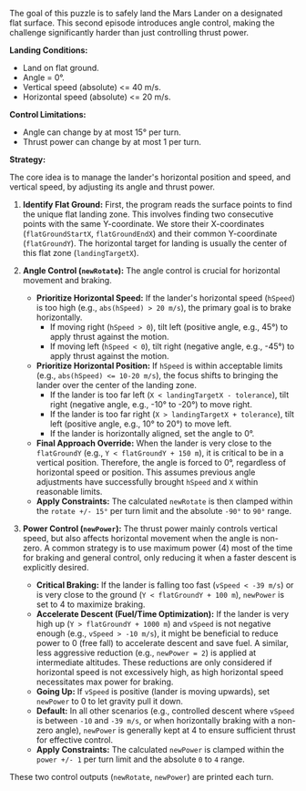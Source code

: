 The goal of this puzzle is to safely land the Mars Lander on a designated flat surface. This second episode introduces angle control, making the challenge significantly harder than just controlling thrust power.

**Landing Conditions:**
*   Land on flat ground.
*   Angle = 0°.
*   Vertical speed (absolute) <= 40 m/s.
*   Horizontal speed (absolute) <= 20 m/s.

**Control Limitations:**
*   Angle can change by at most 15° per turn.
*   Thrust power can change by at most 1 per turn.

**Strategy:**

The core idea is to manage the lander's horizontal position and speed, and vertical speed, by adjusting its angle and thrust power.

1.  **Identify Flat Ground:**
    First, the program reads the surface points to find the unique flat landing zone. This involves finding two consecutive points with the same Y-coordinate. We store their X-coordinates (`flatGroundStartX`, `flatGroundEndX`) and their common Y-coordinate (`flatGroundY`). The horizontal target for landing is usually the center of this flat zone (`landingTargetX`).

2.  **Angle Control (`newRotate`):**
    The angle control is crucial for horizontal movement and braking.
    *   **Prioritize Horizontal Speed:** If the lander's horizontal speed (`hSpeed`) is too high (e.g., `abs(hSpeed) > 20 m/s`), the primary goal is to brake horizontally.
        *   If moving right (`hSpeed > 0`), tilt left (positive angle, e.g., 45°) to apply thrust against the motion.
        *   If moving left (`hSpeed < 0`), tilt right (negative angle, e.g., -45°) to apply thrust against the motion.
    *   **Prioritize Horizontal Position:** If `hSpeed` is within acceptable limits (e.g., `abs(hSpeed) <= 10-20 m/s`), the focus shifts to bringing the lander over the center of the landing zone.
        *   If the lander is too far left (`X < landingTargetX - tolerance`), tilt right (negative angle, e.g., -10° to -20°) to move right.
        *   If the lander is too far right (`X > landingTargetX + tolerance`), tilt left (positive angle, e.g., 10° to 20°) to move left.
        *   If the lander is horizontally aligned, set the angle to 0°.
    *   **Final Approach Override:** When the lander is very close to the `flatGroundY` (e.g., `Y < flatGroundY + 150 m`), it is critical to be in a vertical position. Therefore, the angle is forced to 0°, regardless of horizontal speed or position. This assumes previous angle adjustments have successfully brought `hSpeed` and `X` within reasonable limits.
    *   **Apply Constraints:** The calculated `newRotate` is then clamped within the `rotate +/- 15°` per turn limit and the absolute `-90°` to `90°` range.

3.  **Power Control (`newPower`):**
    The thrust power mainly controls vertical speed, but also affects horizontal movement when the angle is non-zero. A common strategy is to use maximum power (4) most of the time for braking and general control, only reducing it when a faster descent is explicitly desired.
    *   **Critical Braking:** If the lander is falling too fast (`vSpeed < -39 m/s`) or is very close to the ground (`Y < flatGroundY + 100 m`), `newPower` is set to 4 to maximize braking.
    *   **Accelerate Descent (Fuel/Time Optimization):** If the lander is very high up (`Y > flatGroundY + 1000 m`) and `vSpeed` is not negative enough (e.g., `vSpeed > -10 m/s`), it might be beneficial to reduce power to 0 (free fall) to accelerate descent and save fuel. A similar, less aggressive reduction (e.g., `newPower = 2`) is applied at intermediate altitudes. These reductions are only considered if horizontal speed is not excessively high, as high horizontal speed necessitates max power for braking.
    *   **Going Up:** If `vSpeed` is positive (lander is moving upwards), set `newPower` to 0 to let gravity pull it down.
    *   **Default:** In all other scenarios (e.g., controlled descent where `vSpeed` is between `-10` and `-39 m/s`, or when horizontally braking with a non-zero angle), `newPower` is generally kept at 4 to ensure sufficient thrust for effective control.
    *   **Apply Constraints:** The calculated `newPower` is clamped within the `power +/- 1` per turn limit and the absolute `0` to `4` range.

These two control outputs (`newRotate`, `newPower`) are printed each turn.